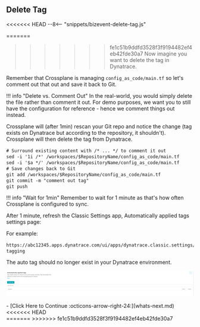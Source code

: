 ## Delete Tag

<<<<<<< HEAD
--8<-- "snippets/bizevent-delete-tag.js"

=======
>>>>>>> fe1c51b9ddfd3528f3f9194482ef4eb42fde30a7
Now imagine you want to delete the tag in Dynatrace.

Remember that Crossplane is managing `config_as_code/main.tf` so let's comment out that out and save it back to Git.

!!! info "Delete vs. Comment Out"
    In the real-world, you would simply delete the file rather than comment it out.
    For demo purposes, we want you to still have the configuration for reference - hence we comment things out instead.

Crossplane will (after 1min) rescan your Git repo and notice the change (tag exists on Dynatrace but according to the repository, it shouldn't). Crossplane will then delete the tag from Dynatrace.

```{ "name": "comment out tag" }
# Surround existing content with /* ... */ to comment it out
sed -i '1i /*' /workspaces/$RepositoryName/config_as_code/main.tf
sed -i '$a */' /workspaces/$RepositoryName/config_as_code/main.tf
# Save changes back to Git
git add /workspaces/$RepositoryName/config_as_code/main.tf
git commit -m "comment out tag"
git push
```

!!! info "Wait for 1min"
    Remember to wait for 1 minute as that's how often Crossplane is configured to sync.

After 1 minute, refresh the Classic Settings app, Automatically applied tags settings page:

For example:
```
https://abc12345.apps.dynatrace.com/ui/apps/dynatrace.classic.settings/ui/settings/builtin:tags.auto-tagging
```

The auto tag should no longer exist in your Dynatrace environment.

![tag deleted](images/dt-tag-deleted.png)

<div class="grid cards" markdown>
- [Click Here to Continue :octicons-arrow-right-24:](whats-next.md)
<<<<<<< HEAD
</div>
=======
</div>
>>>>>>> fe1c51b9ddfd3528f3f9194482ef4eb42fde30a7
